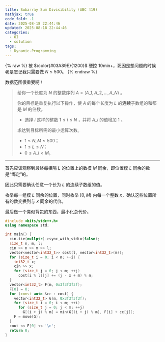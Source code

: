 ```yaml
---
title: Subarray Sum Divisibility (ABC 419)
mathjax: true
code_fold: -1
date: 2025-08-18 22:44:46
updated: 2025-08-18 22:44:46
categories:
  - OI
  - solution
tags:
  - Dynamic-Programming
---
```


{% raw %}
被 $\color{#03A89E}{1200}$ 硬控 10min+，死因是想问题的时候老是忘记我只需要做 $N\leqslant 500$。
{% endraw %}

数据范围很重要啊！

> 给你一个长度为 $N$ 的整数序列 $A = \left(A\_1, A\_2, \ldots, A\_N\right)$ 。
>
> 你的目标是重复执行以下操作，使 $A$ 的每个长度为 $L$ 的**连续**子数组的和都是 $M$ 的倍数。
>
> - 选择 $i$ 这样的整数 $1 \leq i \leq N$ ，并将 $A\_i$ 的值增加 $1$ 。
>
> 求达到目标所需的最小运算次数。
>
> + $1\leqslant N,M\leqslant 500$；
> + $1\leqslant L\leqslant N$；
> + $0\leqslant A\_{i}\lt M$。

<!-- more -->

---

首先应该观察到最终每相隔 $L$ 的位置上的数模 $M$ 同余，即位置模 $L$ 同余的数是“绑定”的。

因此只需要确认任意一个长为 $L$ 的连续子数组的值。

枚举每一组模 $L$ 同余的位置，同时枚举 $\left[0,M\right)$ 内每一个整数 $x$，确认这些位置所有的数变换到与 $x$ 同余的代价。

最后做一个类似背包的东西，最小化总代价。

```cpp
#include <bits/stdc++.h>
using namespace std;

int main() {
  cin.tie(nullptr)->sync_with_stdio(false);
  size_t n, m, l;
  cin >> n >> m >> l;
  vector<vector<int32_t>> cost(l, vector<int32_t>(m));
  for (size_t i = 0; i < n; ++i) {
    int32_t x;
    cin >> x;
    for (size_t j = 0; j < m; ++j)
      cost[i % l][j] += (j - x + m) % m;
  }
  vector<int32_t> F(m, 0x3f3f3f3f);
  F[0] = 0;
  for (const auto &cc : cost) {
    vector<int32_t> G(m, 0x3f3f3f3f);
    for (size_t i = 0; i < m; ++i)
      for (size_t j = 0; j < m; ++j)
        G[(i + j) % m] = min(G[(i + j) % m], F[i] + cc[j]);
    F = move(G);
  }
  cout << F[0] << '\n';
  return 0;
}
```
